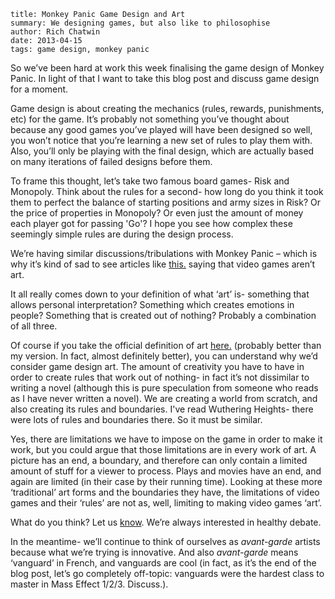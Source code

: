 ```
title: Monkey Panic Game Design and Art
summary: We designing games, but also like to philosophise
author: Rich Chatwin
date: 2013-04-15
tags: game design, monkey panic
```

So we’ve been hard at work this week finalising the game design of Monkey Panic. In light of that I want to take this blog post and discuss game design for a moment.

Game design is about creating the mechanics (rules, rewards, punishments, etc) for the game. It’s probably not something you’ve thought about because any good games you’ve played will have been designed so well, you won’t notice that you’re learning a new set of rules to play them with.  Also, you’ll only be playing with the final design, which are actually based on many iterations of failed designs before them.

<!-- break -->

To frame this thought, let’s take two famous board games- Risk and Monopoly. Think about the rules for a second- how long do you think it took them to perfect the balance of starting positions and army sizes in Risk? Or the price of properties in Monopoly? Or even just the amount of money each player got for passing 'Go'? I hope you see how complex these seemingly simple rules are during the design process.

We’re having similar discussions/tribulations with Monkey Panic – which is why it’s kind of sad to see articles like [this.](http://www.guardian.co.uk/artanddesign/jonathanjonesblog/2012/nov/30/moma-video-games-art) saying that video games aren’t art. 

It all really comes down to your definition of what ‘art’ is- something that allows personal interpretation? Something which creates emotions in people? Something that is created out of nothing? Probably a combination of all three.

Of course if you take the official definition of art [here.](http://oxforddictionaries.com/definition/english/art) (probably better than my version. In fact, almost definitely better), you can understand why we’d consider game design art. The amount of creativity you have to have in order to create rules that work out of nothing- in fact it’s not dissimilar to writing a novel (although this is pure speculation from someone who reads as I have never written a novel). We are creating a world from scratch, and also creating its rules and boundaries. I've read Wuthering Heights- there were lots of rules and boundaries there. So it must be similar.

Yes, there are limitations we have to impose on the game in order to make it work, but you could argue that those limitations are in every work of art. A picture has an end, a boundary, and therefore can only contain a limited amount of stuff for a viewer to process. Plays and movies have an end, and again are limited (in their case by their running time). Looking at these more ‘traditional’ art forms and the boundaries they have, the limitations of video games and their ‘rules’ are not as, well, limiting to making video games ‘art’.

What do you think? Let us [know](mailto:hello@sciencegamed.co.uk). We’re always interested in healthy debate.

In the meantime- we’ll continue to think of ourselves as _avant-garde_ artists because what we’re trying is innovative. And also _avant-garde_ means ‘vanguard’ in French, and vanguards are cool (in fact, as it’s the end of the blog post, let’s go completely off-topic: vanguards were the hardest class to master in Mass Effect 1/2/3. Discuss.).